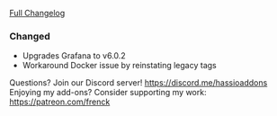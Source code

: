 [Full Changelog][changelog]

### Changed

- Upgrades Grafana to v6.0.2
- Workaround Docker issue by reinstating legacy tags

[changelog]: https://github.com/hassio-addons/addon-grafana/compare/v2.0.0...v2.0.1

Questions? Join our Discord server! https://discord.me/hassioaddons
Enjoying my add-ons? Consider supporting my work: https://patreon.com/frenck